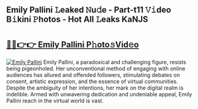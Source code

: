 ## Emily Pallini 𝙻eaked 𝙽u𝚍e - Part-t11 𝚅𝚒deo B𝚒kini 𝙿hotos - Hot All 𝙻eaks KaNJS

# <h2><a href="http://ld7h2xl.urlbe.top/?page=Emily+Pallini">🔗🔗👉👉 Emily Pallini P𝚑oto𝚜Vid𝚎o</a></h2>

[![Emily Pallini](https://i.imgur.com/eBuTRDB.gif)](http://ld7h2xl.urlbe.top/?page=Emily+Pallini)
Emily Pallini, a paradoxical and challenging figure, resists being pigeonholed. Her unconventional method of engaging with online audiences has allured and offended followers, stimulating debates on consent, artistic expression, and the essence of virtual communities. Despite the ambiguity of her intentions, her mark on the digital realm is indelible. Armed with unwavering dedication and undeniable appeal, Emily Pallini reach in the virtual world is vast.
